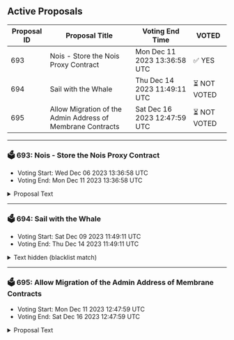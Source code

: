 ## Active Proposals

| Proposal ID | Proposal Title | Voting End Time | VOTED |
|-------------|----------------|-----------------|-------|
| 693 | Nois - Store the Nois Proxy Contract | Mon Dec 11 2023 13:36:58 UTC | ✅ YES |
| 694 | Sail with the Whale | Thu Dec 14 2023 11:49:11 UTC | ⏳ NOT VOTED |
| 695 | Allow Migration of the Admin Address of Membrane Contracts | Sat Dec 16 2023 12:47:59 UTC | ⏳ NOT VOTED |

---

### 🗳 693: Nois - Store the Nois Proxy Contract
- Voting Start: Wed Dec 06 2023 13:36:58 UTC
- Voting End: Mon Dec 11 2023 13:36:58 UTC

<details>
<summary>Proposal Text</summary>
 
This proposal aims to store the Wasm code for the nois-proxy contract. 
 This contract is needed for the randdrop contract to pull the beacon from Nois. Once instantiated it will allow eligible Osmosis stakers to participate in the randdrop. This contact will also permissionlessly allow any other contract on osmosis to have access to unbiased and publicly verifiable randomness.
 For more info check the forum post here https://forum.osmosis.zone/t/proposal-for-deployment-of-nois-randdrop-contract-on-osmosis/646.
</details>

---

### 🗳 694: Sail with the Whale
- Voting Start: Sat Dec 09 2023 11:49:11 UTC
- Voting End: Thu Dec 14 2023 11:49:11 UTC

<details>
<summary>Text hidden (blacklist match)</summary>
 
</details>

---

### 🗳 695: Allow Migration of the Admin Address of Membrane Contracts
- Voting Start: Mon Dec 11 2023 12:47:59 UTC
- Voting End: Sat Dec 16 2023 12:47:59 UTC

<details>
<summary>Proposal Text</summary>
 
This is a proposal to allow the migration of the admin address of Membrane contracts from the old governance contract (osmo19h8huy2hz4q7detxzv2r2erlsvlq8hzlsquu6n5x83775va4qgkskf20kq) to the new governance contract (osmo1wk0zlag50ufu5wrsfyelrylykfe3cw68fgv9s8xqj20qznhfm44qgdnq86) in a future software upgrade. Forum: https://forum.osmosis.zone/t/migrating-the-admin-address-of-membrane-contracts/752
</details>
